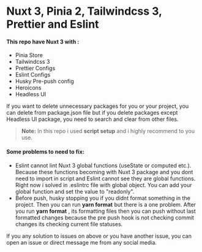 # Nuxt 3, Pinia 2, Tailwindcss 3, Prettier and Eslint
#### This repo have Nuxt 3 with :
  - Pinia Store
  - Tailwindcss 3
  - Prettier Configs
  - Eslint Configs
  - Husky Pre-push config
  - Heroicons
  - Headless UI

If you want to delete unnecessary packages for you or your project, you can delete from package.json file but if you delete packages except Headless UI package, you need to search and clear from other files.

> **Note:** In this repo i used __script setup__ and i highly recommend to you use.

#### Some problems to need to fix:
  - Eslint cannot lint Nuxt 3 global functions (useState or computed etc.). Because these functions becoming with Nuxt 3 package and you dont need to import in script and Eslint cannot see they are global functions. Right now i solved in .eslintrc file with global object. You can add your global function and set the value to "readonly".
  - Before push, husky stopping you if you didnt format something in the project. Then you can run __yarn format__ but there is a one problem. After you run __yarn format__ , its formatting files then you can push without last formatted changes because the pre push hook is not checking commit changes its checking current file statuses.

If you any solution to issues on above or you have another issue, you can open an issue or direct message me from any social media. 
